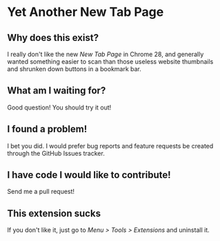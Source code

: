 # Yet Another New Tab Page
## Why does this exist?
I really don't like the new _New Tab Page_ in Chrome 28, and generally wanted
something easier to scan than those useless website thumbnails and shrunken
down buttons in a bookmark bar.
## What am I waiting for?
Good question! You should try it out!
## I found a problem!
I bet you did. I would prefer bug reports and feature requests be created
through the GitHub Issues tracker.
## I have code I would like to contribute!
Send me a pull request!
## This extension sucks
If you don't like it, just go to _Menu > Tools > Extensions_ and uninstall it.
